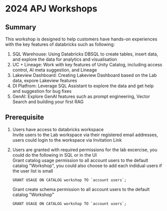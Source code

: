 # 2024 APJ Workshops

## Summary

This workshop is designed to help customers have hands-on experiences with the key features of databricks such as following:

1. SQL Warehouse: Using Databricks DBSQL to create tables, insert data, and explore the data for analytics and visualisation
2. UC + Lineage: Work with key features of Unity Catalog, including access control, AI meta suggestion, and Lineage
3. Lakeview Dashboard: Creating Lakeview Dashboard based on the Lab data, expore Lakeview features
4. DI Platfrom: Leverage SQL Assistant to explore the data and get help and suggestion for bug fixes  
5. GenAI: Explore GenAI features such as prompt engineering, Vector Search and building your first RAG

## Prerequisite 

1. Users have access to databricks workspace <br />
   Invite users to the Lab workspace via their registered email addresses, users could login to the workspace via Invitation Link

2. Users are granted with required permissions for the lab excercise, you could do the following in SQL or in the UI <br />
   Grant catalog usage permission to all account users to the default catalog "Workshop", you could also choose to add each indidual users if the user list is small

   ```GRANT USAGE ON CATALOG workshop TO `account users`;```<br />

   Grant create schema permission to all account users to the default catalog "Workshop"

    ```GRANT USAGE ON CATALOG workshop TO `account users`;```<br />

